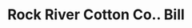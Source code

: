 ---
doi: 10.7916/D8C83NF1
date_other: '1900'
date_other_textual: '1900'
form: printed ephemera
genre:
- Invoices
name:
- Rock River Cotton Co.
object_in_context_url: https://biggert.cul.columbia.edu/items/view/ave_biggert_01604
subject_hierarchical_geographic:
- Janesville, Wisconsin, United States
subject_name:
- Rock River Cotton Co.
title: Rock River Cotton Co.. Bill
sort_title: Rock River Cotton Co.. Bill
call_number: ave_biggert_01604
coordinates:
- 42.68388888888889,-89.01638888888888
pid: ave_biggert_01604
identifiers: ave_biggert_01604
thumbnail: https://derivativo-1.library.columbia.edu/iiif/2/ldpd:343899/full/!256,256/0/native.jpg
permalink: "/biggert/ave_biggert_01604/"
layout: iiif-image-page
---